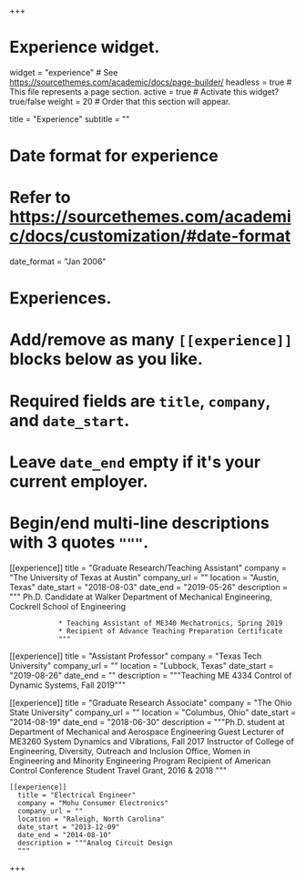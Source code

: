 +++
# Experience widget.
widget = "experience"  # See https://sourcethemes.com/academic/docs/page-builder/
headless = true  # This file represents a page section.
active = true  # Activate this widget? true/false
weight = 20  # Order that this section will appear.

title = "Experience"
subtitle = ""

# Date format for experience
#   Refer to https://sourcethemes.com/academic/docs/customization/#date-format
date_format = "Jan 2006"

# Experiences.
#   Add/remove as many `[[experience]]` blocks below as you like.
#   Required fields are `title`, `company`, and `date_start`.
#   Leave `date_end` empty if it's your current employer.
#   Begin/end multi-line descriptions with 3 quotes `"""`.
[[experience]]
  title = "Graduate Research/Teaching Assistant"
  company = "The University of Texas at Austin"
  company_url = ""
  location = "Austin, Texas"
  date_start = "2018-08-03"
  date_end = "2019-05-26"
                description = """
                Ph.D. Candidate at Walker Department of Mechanical Engineering, Cockrell School of Engineering

                * Teaching Assistant of ME340 Mechatronics, Spring 2019
                * Recipient of Advance Teaching Preparation Certificate
                """
[[experience]]
  title = "Assistant Professor"
  company = "Texas Tech University"
  company_url = ""
  location = "Lubbock, Texas"
  date_start = "2019-08-26"
  date_end = ""
  description = """Teaching ME 4334 Control of Dynamic Systems, Fall 2019"""

  [[experience]]
    title = "Graduate Research Associate"
    company = "The Ohio State University"
    company_url = ""
    location = "Columbus, Ohio"
    date_start = "2014-08-19"
    date_end = "2018-06-30"
    description = """Ph.D. student at Department of Mechanical and Aerospace Engineering
                  Guest Lecturer of ME3260 System Dynamics and Vibrations, Fall 2017
                  Instructor of College of Engineering, Diversity, Outreach and Inclusion Office, Women in Engineering and Minority Engineering Program
                  Recipient of American Control Conference Student Travel Grant, 2016 & 2018
                  """     

    [[experience]]
      title = "Electrical Engineer"
      company = "Mohu Consumer Electronics"
      company_url = ""
      location = "Raleigh, North Carolina"
      date_start = "2013-12-09"
      date_end = "2014-08-10"
      description = """Analog Circuit Design
      """

+++
